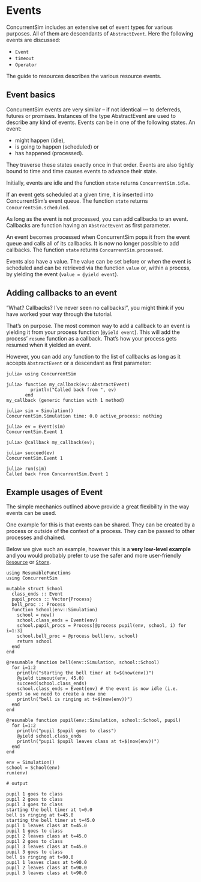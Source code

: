 # Events

ConcurrentSim includes an extensive set of event types for various purposes. All of them are descendants of `AbstractEvent`. Here the following events are discussed:

- `Event`
- `timeout`
- `Operator`

The guide to resources describes the various resource events.

## Event basics

ConcurrentSim events are very similar – if not identical — to deferreds, futures or promises. Instances of the type AbstractEvent are used to describe any kind of events. Events can be in one of the following states. An event:

- might happen (idle),
- is going to happen (scheduled) or
- has happened (processed).

They traverse these states exactly once in that order. Events are also tightly bound to time and time causes events to advance their state.

Initially, events are idle and the function `state` returns `ConcurrentSim.idle`.

If an event gets scheduled at a given time, it is inserted into ConcurrentSim’s event queue. The function `state` returns `ConcurrentSim.scheduled`.

As long as the event is not processed, you can add callbacks to an event. Callbacks are function having an `AbstractEvent` as first parameter.

An event becomes processed when ConcurrentSim pops it from the event queue and calls all of its callbacks. It is now no longer possible to add callbacks. The function `state` returns `ConcurrentSim.processed`.

Events also have a value. The value can be set before or when the event is scheduled and can be retrieved via the function `value` or, within a process, by yielding the event (`value = @yield event`).

## Adding callbacks to an event

“What? Callbacks? I’ve never seen no callbacks!”, you might think if you have worked your way through the tutorial.

That’s on purpose. The most common way to add a callback to an event is yielding it from your process function (`@yield event`). This will add the process’ `resume` function as a callback. That’s how your process gets resumed when it yielded an event.

However, you can add any function to the list of callbacks as long as it accepts `AbstractEvent` or a descendant as first parameter:

```jldoctest
julia> using ConcurrentSim

julia> function my_callback(ev::AbstractEvent)
         println("Called back from ", ev)
       end
my_callback (generic function with 1 method)

julia> sim = Simulation()
ConcurrentSim.Simulation time: 0.0 active_process: nothing

julia> ev = Event(sim)
ConcurrentSim.Event 1

julia> @callback my_callback(ev);

julia> succeed(ev)
ConcurrentSim.Event 1

julia> run(sim)
Called back from ConcurrentSim.Event 1
```

## Example usages of Event

The simple mechanics outlined above provide a great flexibility in the way events can be used.

One example for this is that events can be shared. They can be created by a process or outside of the context of a process. They can be passed to other processes and chained. 

Below we give such an example, however this is a **very low-level example** and you would probably prefer to use the safer and more user-friendly [`Resource`](@ref) or [`Store`](@ref).

```jldoctest
using ResumableFunctions
using ConcurrentSim

mutable struct School
  class_ends :: Event
  pupil_procs :: Vector{Process}
  bell_proc :: Process
  function School(env::Simulation)
    school = new()
    school.class_ends = Event(env)
    school.pupil_procs = Process[@process pupil(env, school, i) for i=1:3]
    school.bell_proc = @process bell(env, school)
    return school
  end
end

@resumable function bell(env::Simulation, school::School)
  for i=1:2
    println("starting the bell timer at t=$(now(env))")
    @yield timeout(env, 45.0)
    succeed(school.class_ends)
    school.class_ends = Event(env) # the event is now idle (i.e. spent) so we need to create a new one
    println("bell is ringing at t=$(now(env))")
  end
end

@resumable function pupil(env::Simulation, school::School, pupil)
  for i=1:2
    println("pupil $pupil goes to class")
    @yield school.class_ends
    println("pupil $pupil leaves class at t=$(now(env))")
  end
end

env = Simulation()
school = School(env)
run(env)

# output

pupil 1 goes to class
pupil 2 goes to class
pupil 3 goes to class
starting the bell timer at t=0.0
bell is ringing at t=45.0
starting the bell timer at t=45.0
pupil 1 leaves class at t=45.0
pupil 1 goes to class
pupil 2 leaves class at t=45.0
pupil 2 goes to class
pupil 3 leaves class at t=45.0
pupil 3 goes to class
bell is ringing at t=90.0
pupil 1 leaves class at t=90.0
pupil 2 leaves class at t=90.0
pupil 3 leaves class at t=90.0
```
